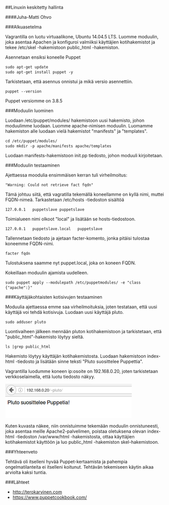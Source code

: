 ##Linuxin keskitetty hallinta

####Juha-Matti Ohvo

###Alkuasetelma

Vagrantilla on luotu virtuaalikone, Ubuntu 14.04.5 LTS. Luomme moduulin, joka asentaa Apachen ja konfiguroi valmiiksi käyttäjien kotihakemistot ja tekee /etc/skel -hakemistoon public_html -hakemiston.

Asennetaan ensiksi koneelle Puppet

	sudo apt-get update
	sudo apt-get install puppet -y

Tarkistetaan, että asennus onnistui ja mikä versio asennettiin.

	puppet --version

Puppet versiomme on 3.8.5


###Moduulin luominen

Luodaan /etc/puppet/modules/ hakemistoon uusi hakemisto, johon moduulimme luodaan. Luomme apache-nimisen moduulin. Luomamme hakemiston alle luodaan vielä hakemistot "manifests" ja "templates".

	cd /etc/puppet/modules/
	sudo mkdir -p apache/manifests apache/templates

Luodaan manifests-hakemistoon init.pp tiedosto, johon moduuli kirjoitetaan.


###Moduulin testaaminen

Ajettaessa moodulia ensimmäisen kerran tuli virheilmoitus:

	"Warning: Could not retrieve fact fqdn"

Tämä johtuu siitä, että vagratilla tekemällä koneellamme on kyllä nimi, muttei FQDN-nimeä. Tarkastetaan /etc/hosts -tiedoston sisältöä

	127.0.0.1	puppetslave	puppetslave

Toimialueen nimi olkoot "local" ja lisätään se hosts-tiedostoon.

	127.0.0.1	puppetslave.local	puppetslave

Tallennetaan tiedosto ja ajetaan facter-komento, jonka pitäisi tulostaa koneemme FQDN-nimi.

	facter fqdn
	
Tulostuksena saamme nyt puppet.local, joka on koneen FQDN.

Kokeillaan moduulin ajamista uudelleen.

	sudo puppet apply --modulepath /etc/puppetmodules/ -e "class {"apache":}"


###Käyttäjäkohtaisten kotisivujen testaaminen

Moduulia ajettaessa emme saa virheilmoituksia, joten testataan, että uusi käyttäjä voi tehdä kotisivuja. Luodaan uusi käyttäjä pluto.

	sudo adduser pluto

Luontivaiheen jälkeen mennään pluton kotihakemistoon ja tarkistetaan, että "public_html"-hakemisto löytyy sieltä.

	ls |grep public_html

Hakemisto löytyy käyttäjän kotihakemistosta. Luodaan hakemistoon index-html -tiedosto ja lisätään sinne teksti "Pluto suosittelee Puppettia".

Vagrantilla luodumme koneen ip:osoite on 192.168.0.20, joten tarkistetaan verkkoselaimella, että luotu tiedosto näkyy.

![testikuva](./linux1_1.png)

Kuten kuvasta näkee, niin onnistuimme tekemään moduulin onnistuneesti, joka asentaa meille Apache2-palvelimen, poistaa oletuksena olevan index-html -tiedoston /var/www/html -hakemistosta, ottaa käyttäjien kotihakemistot käyttöön ja luo public_html -hakemiston skel-hakemistoon.


###Yhteenveto

Tehtävä oli itselleni hyvää Puppet-kertaamista ja pahempia ongelmatilanteita ei itselleni koitunut. Tehtävän tekemiseen käytin aikaa arviolta kaksi tuntia.


###Lähteet

* http://terokarvinen.com
* https://www.puppetcookbook.com/
